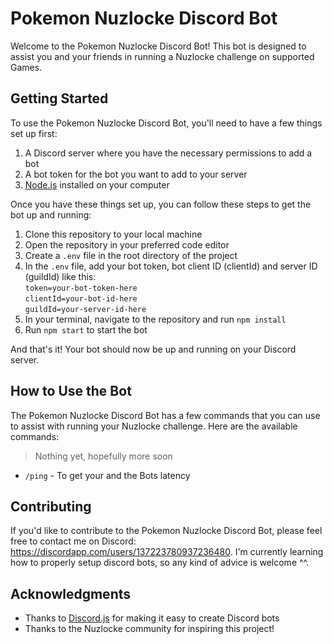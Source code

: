 # Pokemon Nuzlocke Discord Bot

Welcome to the Pokemon Nuzlocke Discord Bot! This bot is designed to assist you and your friends in running a Nuzlocke challenge on supported Games. 

## Getting Started

To use the Pokemon Nuzlocke Discord Bot, you'll need to have a few things set up first:

1. A Discord server where you have the necessary permissions to add a bot
2. A bot token for the bot you want to add to your server
3. [Node.js](https://nodejs.org/) installed on your computer

Once you have these things set up, you can follow these steps to get the bot up and running:

1. Clone this repository to your local machine
2. Open the repository in your preferred code editor
3. Create a `.env` file in the root directory of the project
4. In the `.env` file, add your bot token, bot client ID (clientId) and server ID (guildId) like this: 
     <br>`token=your-bot-token-here`
     <br>`clientId=your-bot-id-here`
     <br>`guildId=your-server-id-here`
5. In your terminal, navigate to the repository and run `npm install`
6. Run `npm start` to start the bot

And that's it! Your bot should now be up and running on your Discord server.

## How to Use the Bot

The Pokemon Nuzlocke Discord Bot has a few commands that you can use to assist with running your Nuzlocke challenge. Here are the available commands:


> Nothing yet, hopefully more soon
- `/ping` - To get your and the Bots latency


## Contributing

If you'd like to contribute to the Pokemon Nuzlocke Discord Bot, please feel free to contact me on Discord: https://discordapp.com/users/137223780937236480.
I'm currently learning how to properly setup discord bots, so any kind of advice is welcome ^^.


## Acknowledgments

- Thanks to [Discord.js](https://discord.js.org/) for making it easy to create Discord bots
- Thanks to the Nuzlocke community for inspiring this project!
